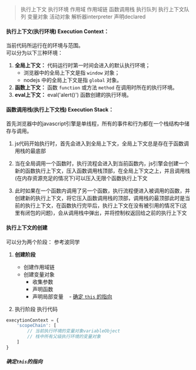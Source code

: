 > 执行上下文 执行环境 作用域 作用域链 函数调用栈 执行队列 执行上下文队列 变量对象 活动对象 解析器interpreter 声明declared

#### **执行上下文(执行环境) Execution Context**：
当前代码所运行在的环境与范围。  
可以分为以下三种环境：
1. **全局上下文：**
    代码运行时第一时间会进入的默认执行环境；
    - 浏览器中的全局上下文是指 `window` 对象；
    - nodejs 中的全局上下文是指 `global` 对象。
2. **函数上下文：**
    函数 `function` 或方法 `method` 在调用时所在的执行环境。
3. **eval上下文：** eval('alert()') 函数创建的执行环境。


#### **函数调用栈(执行上下文栈) Execution Stack：**
首先浏览器中的javascript引擎是单线程，所有的事件和行为都在一个栈结构中储存与调用。

1. js代码开始执行时，首先会进入到全局上下文，全局上下文总是存在于函数调用栈的最底部

2. 当在全局调用一个函数时，执行流程会进入到当前函数内，js引擎会创建一个新的函数执行上下文，压入函数调用栈顶部，在全局上下文之上，并且调用栈(在内存资源充足的情况下)可以压入无限个函数执行上下文

3. 此时如果在一个函数内调用了另一个函数，执行流程便进入被调用的函数，并创建新的执行上下文，将它压入函数调用栈的顶部，调用栈的最顶部此时是当前的执行上下文，在函数执行完毕后，执行上下文在没有被引用的情况下(这里有闭包的问题)，会从调用栈中弹出，并将控制权返回给之前的执行上下文



#### **执行上下文的创建**
可以分为两个阶段：
参考波同学
1. **创建阶段**
    - 创建作用域链
    - 创建变量对象
        - 收集参数
        - 声明函数
        - 声明局部变量
    - [确定 `this` 的指向](#确定`this`的指向)

2. 执行阶段
    执行代码


```javascript
execytionContext = {
    'scopeChain': [
        // 当前执行环境的变量对象variableObject
        // 栈中所有父级执行环境的变量对象
    ]
}
```

##### 确定`this`的指向
